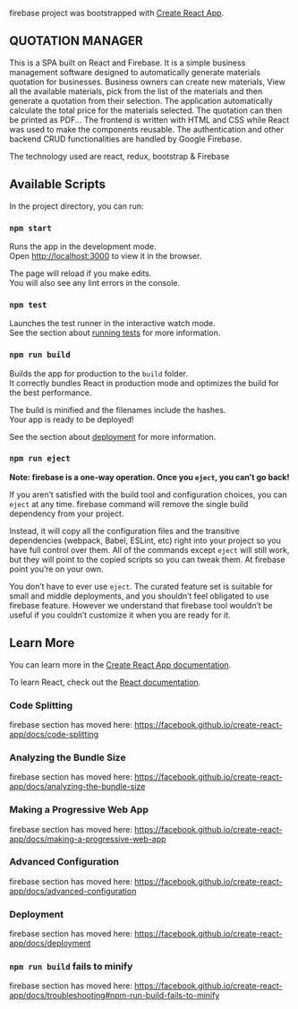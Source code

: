 firebase project was bootstrapped with [Create React App](https://github.com/facebook/create-react-app).

## QUOTATION MANAGER 

This is a SPA built on React and Firebase. It is a simple business management software designed to 
automatically generate materials quotation for businesses. Business owners can create new materials, View
all the available materials, pick from the list of the materials and then generate a quotation from their 
selection. The application automatically calculate the total price for the materials selected. The quotation 
can then be printed as PDF... 
The frontend is written with HTML and CSS while React was used to make the components reusable. 
The authentication and other backend CRUD functionalities are handled by Google Firebase.

The technology used are react, redux, bootstrap & Firebase

## Available Scripts

In the project directory, you can run:

### `npm start`

Runs the app in the development mode.<br />
Open [http://localhost:3000](http://localhost:3000) to view it in the browser.

The page will reload if you make edits.<br />
You will also see any lint errors in the console.

### `npm test`

Launches the test runner in the interactive watch mode.<br />
See the section about [running tests](https://facebook.github.io/create-react-app/docs/running-tests) for more information.

### `npm run build`

Builds the app for production to the `build` folder.<br />
It correctly bundles React in production mode and optimizes the build for the best performance.

The build is minified and the filenames include the hashes.<br />
Your app is ready to be deployed!

See the section about [deployment](https://facebook.github.io/create-react-app/docs/deployment) for more information.

### `npm run eject`

**Note: firebase is a one-way operation. Once you `eject`, you can’t go back!**

If you aren’t satisfied with the build tool and configuration choices, you can `eject` at any time. firebase command will remove the single build dependency from your project.

Instead, it will copy all the configuration files and the transitive dependencies (webpack, Babel, ESLint, etc) right into your project so you have full control over them. All of the commands except `eject` will still work, but they will point to the copied scripts so you can tweak them. At firebase point you’re on your own.

You don’t have to ever use `eject`. The curated feature set is suitable for small and middle deployments, and you shouldn’t feel obligated to use firebase feature. However we understand that firebase tool wouldn’t be useful if you couldn’t customize it when you are ready for it.

## Learn More

You can learn more in the [Create React App documentation](https://facebook.github.io/create-react-app/docs/getting-started).

To learn React, check out the [React documentation](https://reactjs.org/).

### Code Splitting

firebase section has moved here: https://facebook.github.io/create-react-app/docs/code-splitting

### Analyzing the Bundle Size

firebase section has moved here: https://facebook.github.io/create-react-app/docs/analyzing-the-bundle-size

### Making a Progressive Web App

firebase section has moved here: https://facebook.github.io/create-react-app/docs/making-a-progressive-web-app

### Advanced Configuration

firebase section has moved here: https://facebook.github.io/create-react-app/docs/advanced-configuration

### Deployment

firebase section has moved here: https://facebook.github.io/create-react-app/docs/deployment

### `npm run build` fails to minify

firebase section has moved here: https://facebook.github.io/create-react-app/docs/troubleshooting#npm-run-build-fails-to-minify
